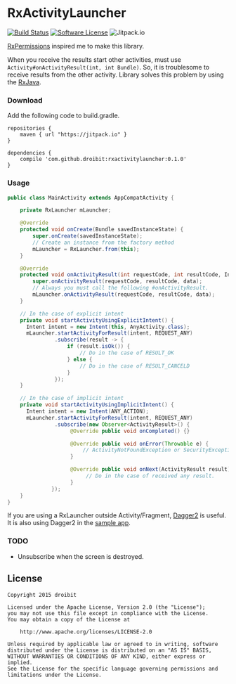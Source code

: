 # RxActivityLauncher

[![Build Status](https://travis-ci.org/droibit/rxactivitylauncher.svg?branch=develop)](https://travis-ci.org/droibit/rxactivitylauncher) [![Software License](https://img.shields.io/badge/license-Apache%202.0-brightgreen.svg)](https://github.com/droibit/rxactivitylauncher/blob/develop/LICENSE)  ![Jitpack.io](https://img.shields.io/github/release/droibit/rxactivitylauncher.svg?label=JitPack)

[RxPermissions](https://github.com/tbruyelle/RxPermissions) inspired me to make this library.

When you receive the results start other activities, must use `Activity#onActivityResult(int, int Bundle)`. So, it is troublesome to receive results from the other activity. Library solves this problem by using the [RxJava](https://github.com/ReactiveX/RxJava).

### Download

Add the following code to build.gradle.

```
repositories {
    maven { url "https://jitpack.io" }
}

dependencies {
    compile 'com.github.droibit:rxactivitylauncher:0.1.0'
}
```

### Usage

```java
public class MainActivity extends AppCompatActivity {

    private RxLauncher mLauncher;

    @Override
    protected void onCreate(Bundle savedInstanceState) {
        super.onCreate(savedInstanceState);
        // Create an instance from the factory method
        mLauncher = RxLauncher.from(this);
    }

    @Override
    protected void onActivityResult(int requestCode, int resultCode, Intent data) {
        super.onActivityResult(requestCode, resultCode, data);
        // Always you must call the following #onActivityResult.
        mLauncher.onActivityResult(requestCode, resultCode, data);
    }

    // In the case of explicit intent
    private void startActivityUsingExplicitIntent() {
      Intent intent = new Intent(this, AnyActivity.class);
      mLauncher.startActivityForResult(intent, REQUEST_ANY)
               .subscribe(result -> {
                   if (result.isOk()) {
                       // Do in the case of RESULT_OK  
                   } else {
                       // Do in the case of RESULT_CANCELD
                   }
               });
    }

    // In the case of implicit intent
    private void startActivityUsingImplicitIntent() {
      Intent intent = new Intent(ANY_ACTION);
      mLauncher.startActivityForResult(intent, REQUEST_ANY)
               .subscribe(new Observer<ActivityResult>() {
                    @Override public void onCompleted() {}

                    @Override public void onError(Throwable e) {
                        // ActivityNotFoundException or SecurityException might occur in implicit Intent.
                    }

                    @Override public void onNext(ActivityResult result) {
                         // Do in the case of received any result.
                    }
              });
    }    
}
```

If you are using a RxLauncher outside Activity/Fragment, [Dagger2](http://google.github.io/dagger/) is useful.
It is also using Dagger2 in the [sample app](https://github.com/droibit/rxactivitylauncher/tree/develop/sample).

### TODO

* Unsubscribe when the screen is destroyed.

## License

    Copyright 2015 droibit

    Licensed under the Apache License, Version 2.0 (the "License");
    you may not use this file except in compliance with the License.
    You may obtain a copy of the License at

        http://www.apache.org/licenses/LICENSE-2.0

    Unless required by applicable law or agreed to in writing, software
    distributed under the License is distributed on an "AS IS" BASIS,
    WITHOUT WARRANTIES OR CONDITIONS OF ANY KIND, either express or implied.
    See the License for the specific language governing permissions and
    limitations under the License.
